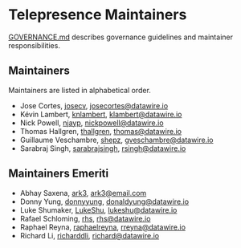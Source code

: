# Telepresence Maintainers

[GOVERNANCE.md](GOVERNANCE.md) describes governance guidelines and
maintainer responsibilities.

## Maintainers

Maintainers are listed in alphabetical order.

* Jose Cortes, [josecv](https://github.com/josecv), <josecortes@datawire.io>
* Kévin Lambert, [knlambert](https://github.com/knlambert), <klambert@datawire.io>
* Nick Powell, [njayp](https://github.com/njayp), <nickpowell@datawire.io>
* Thomas Hallgren, [thallgren](https://github.com/thallgren), <thomas@datawire.io>
* Guillaume Veschambre, [shepz](https://github.com/shepz), <gveschambre@datawire.io>
* Sarabraj Singh, [sarabrajsingh](https://github.com/sarabrajsingh), <rsingh@datawire.io>

## Maintainers Emeriti

* Abhay Saxena, [ark3](https://github.com/ark3), <ark3@email.com>
* Donny Yung, [donnyyung](https://github.com/donnyyung), <donaldyung@datawire.io>
* Luke Shumaker, [LukeShu](https://github.com/LukeShu), <lukeshu@datawire.io>
* Rafael Schloming, [rhs](https://github.com/rhs), <rhs@datawire.io>
* Raphael Reyna, [raphaelreyna](https://github.com/raphaelreyna), <rreyna@datawire.io>
* Richard Li, [richarddli](https://github.com/richarddli), <richard@datawire.io>
